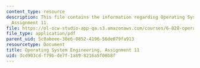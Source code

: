 ```yaml
---
content_type: resource
description: This file contains the information regarding Operating System Engineering,
  Assignment 11.
file: https://ol-ocw-studio-app-qa.s3.amazonaws.com/courses/6-828-operating-system-engineering-fall-2012/3cd903cdf79bde7f1a898216a5f06b8f_MIT6_828F12_assignment11.pdf
file_type: application/pdf
parent_uid: 5c0abeee-30e6-0852-4196-56de079fa913
resourcetype: Document
title: Operating System Engineering, Assignment 11
uid: 3cd903cd-f79b-de7f-1a89-8216a5f06b8f
---
```

